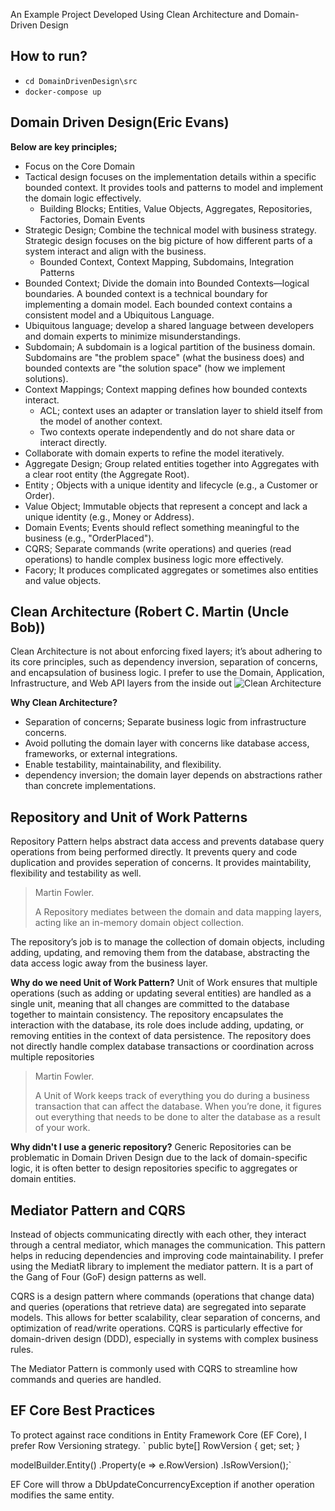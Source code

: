 An Example Project Developed Using Clean Architecture and Domain-Driven Design

## How to run?
- `cd DomainDrivenDesign\src `
- `docker-compose up `

## Domain Driven Design(Eric Evans)
**Below are key principles;**
- Focus on the Core Domain
- Tactical design focuses on the implementation details within a specific bounded context. It provides tools and patterns to model and implement the domain logic effectively.
  - Building Blocks; Entities, Value Objects, Aggregates, Repositories, Factories, Domain Events 
- Strategic Design; Combine the technical model with business strategy. Strategic design focuses on the big picture of how different parts of a system interact and align with the business.
  - Bounded Context, Context Mapping, Subdomains, Integration Patterns 
- Bounded Context; Divide the domain into Bounded Contexts—logical boundaries. A bounded context is a technical boundary for implementing a domain model. Each bounded context contains a consistent model and a Ubiquitous Language.
- Ubiquitous language; develop a shared language between developers and domain experts to minimize misunderstandings. 
- Subdomain; A subdomain is a logical partition of the business domain. Subdomains are "the problem space" (what the business does) and bounded contexts are "the solution space" (how we implement solutions).
- Context Mappings; Context mapping defines how bounded contexts interact.
  - ACL; context uses an adapter or translation layer to shield itself from the model of another context.
  - Two contexts operate independently and do not share data or interact directly.
- Collaborate with domain experts to refine the model iteratively.
- Aggregate Design; Group related entities together into Aggregates with a clear root entity (the Aggregate Root).
- Entity ; Objects with a unique identity and lifecycle (e.g., a Customer or Order).
- Value Object;  Immutable objects that represent a concept and lack a unique identity (e.g., Money or Address).
- Domain Events; Events should reflect something meaningful to the business (e.g., "OrderPlaced").
- CQRS; Separate commands (write operations) and queries (read operations) to handle complex business logic more effectively.
- Facory; It produces complicated aggregates or sometimes also entities and value objects. 

## Clean Architecture (Robert C. Martin (Uncle Bob))
Clean Architecture is not about enforcing fixed layers; it’s about adhering to its core principles, such as dependency inversion, separation of concerns, and encapsulation of business logic.
I prefer to use the Domain, Application, Infrastructure, and Web API layers from the inside out
![Clean Architecture](https://miro.medium.com/v2/resize:fit:751/0*SNw3dawnE8WhVkJb.png)
 
**Why Clean Architecture?**
- Separation of concerns; Separate business logic from infrastructure concerns.
- Avoid polluting the domain layer with concerns like database access, frameworks, or external integrations.
- Enable testability, maintainability, and flexibility.
- dependency inversion; the domain layer depends on abstractions rather than concrete implementations.

## Repository and Unit of Work Patterns
Repository Pattern helps abstract data access and prevents database query operations from being performed directly. It prevents query and code duplication and provides seperation of concerns.
It provides maintability, flexibility and testability as well.

> Martin Fowler.
> 
> A Repository mediates between the domain and data mapping layers, acting like an in-memory domain object collection.

The repository’s job is to manage the collection of domain objects, including adding, updating, and removing them from the database, abstracting the data access logic away from the business layer.

**Why do we need Unit of Work Pattern?**
Unit of Work ensures that multiple operations (such as adding or updating several entities) are handled as a single unit, meaning that all changes are committed to the database together to maintain consistency.
The repository encapsulates the interaction with the database, its role does include adding, updating, or removing entities in the context of data persistence. The repository does not directly handle complex database transactions or coordination across multiple repositories

> Martin Fowler.
> 
> A Unit of Work keeps track of everything you do during a business transaction that can affect the database. When you’re done, it figures out everything that needs to be done to alter the database as a result of your work.

**Why didn't I use a generic repository?**
Generic Repositories can be problematic in Domain Driven Design due to the lack of domain-specific logic, it is often better to design repositories specific to aggregates or domain entities.

## Mediator Pattern and CQRS
Instead of objects communicating directly with each other, they interact through a central mediator, which manages the communication. This pattern helps in reducing dependencies and improving code maintainability.
I prefer using the MediatR library to implement the mediator pattern. It is a part of the Gang of Four (GoF) design patterns as well.

CQRS is a design pattern where commands (operations that change data) and queries (operations that retrieve data) are segregated into separate models. This allows for better scalability, clear separation of concerns, and optimization of read/write operations.
CQRS is particularly effective for domain-driven design (DDD), especially in systems with complex business rules.

The Mediator Pattern is commonly used with CQRS to streamline how commands and queries are handled. 

## EF Core Best Practices

To protect against race conditions in Entity Framework Core (EF Core), I prefer Row Versioning strategy. 
`
public byte[] RowVersion { get; set; }

modelBuilder.Entity<Product>()
    .Property(e => e.RowVersion)
    .IsRowVersion();`
    
EF Core will throw a DbUpdateConcurrencyException if another operation modifies the same entity.

